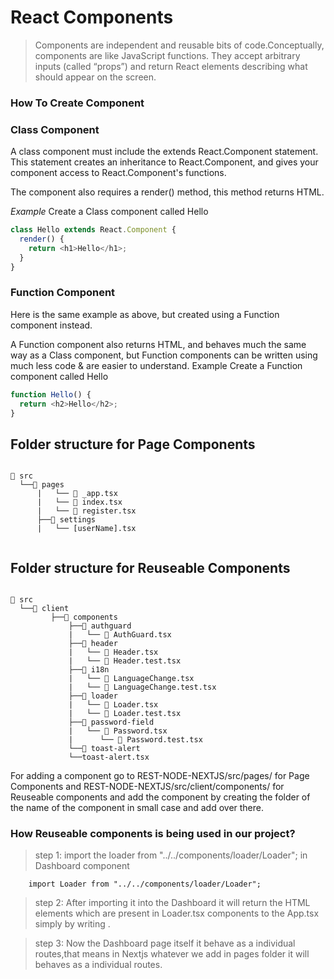 # React Components
>Components are independent and reusable bits of code.Conceptually, components are like JavaScript functions. They accept arbitrary inputs (called “props”) and return React elements describing what should appear on the screen.

### How To Create Component
### Class Component
A class component must include the extends React.Component statement. This statement creates an inheritance to React.Component, and gives your component access to React.Component's functions.

The component also requires a render() method, this method returns HTML.

*Example*
Create a Class component called Hello

```javascript
class Hello extends React.Component {
  render() {
    return <h1>Hello</h1>;
  }
}
```

###  Function Component
Here is the same example as above, but created using a Function component instead.

A Function component also returns HTML, and behaves much the same way as a Class component, but Function components can be written using much less code & are easier to understand.
Example
Create a Function component called Hello
```javascript
function Hello() {
  return <h2>Hello</h2>;
}
```

## Folder structure for Page Components

```

📂 src
  └──📂 pages
      |   └── 📝 _app.tsx
      |   └── 📝 index.tsx
      |   └── 📝 register.tsx
      ├──📂 settings
      |   └── [userName].tsx
    
```

## Folder structure for Reuseable Components

```

📂 src
  └──📂 client
         ├──📂 components
             ├──📂 authguard
             |   └── 📝 AuthGuard.tsx
             ├──📂 header
             |   └── 📝 Header.tsx
             |   └── 📝 Header.test.tsx
             ├──📂 i18n
             |   └── 📝 LanguageChange.tsx
             |   └── 📝 LanguageChange.test.tsx
             ├──📂 loader
             |   └── 📝 Loader.tsx
             |   └── 📝 Loader.test.tsx
             ├──📂 password-field
             |   └── 📝 Password.tsx
             |      └── 📝 Password.test.tsx
             └──📂 toast-alert
             └──toast-alert.tsx
```

For adding a component go to REST-NODE-NEXTJS/src/pages/ for Page Components and REST-NODE-NEXTJS/src/client/components/ for Reuseable components and  add the component by creating the folder of the name of the component in small case and add over there.

### How Reuseable components is being used in our project?

>step 1: import the loader from "../../components/loader/Loader"; in Dashboard component
        
        import Loader from "../../components/loader/Loader";
        
>step 2: After importing it into the Dashboard it will return the HTML elements which are present in Loader.tsx components to the App.tsx simply by writing <Loader />. 

>step 3: Now the Dashboard page itself it behave as a individual routes,that means  in Nextjs whatever we add in pages folder it will behaves as a individual routes.
